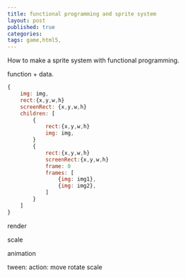 ```yaml
---
title: functional programming and sprite system
layout: post
published: true
categories: 
tags: game,html5,
---
```


How to make a sprite system with functional programming.

function + data.

```js
{
    img: img,
    rect:{x,y,w,h}
    screenRect: {x,y,w,h}
    children: [
        {
            rect:{x,y,w,h}
            img: img,
        }
        {
            rect:{x,y,w,h}
            screenRect:{x,y,w,h}
            frame: 0
            frames: [
                {img: img1},
                {img: img2},
            ]
        }
    ]
}
```

render

scale

animation

tween: 
    action:
        move
        rotate
        scale

